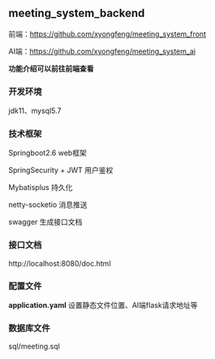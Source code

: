 ## meeting_system_backend

前端：https://github.com/xyongfeng/meeting_system_front

AI端：https://github.com/xyongfeng/meeting_system_ai

**功能介绍可以前往前端查看**

### 开发环境

jdk11、mysql5.7

### 技术框架

Springboot2.6	web框架

SpringSecurity + JWT	用户鉴权

Mybatisplus	持久化

netty-socketio	消息推送

swagger	生成接口文档

### 接口文档

http://localhost:8080/doc.html

### 配置文件

**application.yaml**	设置静态文件位置、AI端flask请求地址等

### 数据库文件

sql/meeting.sql   
